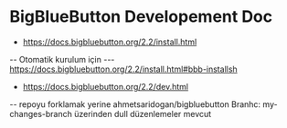 BigBlueButton Developement Doc
=============

- https://docs.bigbluebutton.org/2.2/install.html

-- Otomatik kurulum için
--- https://docs.bigbluebutton.org/2.2/install.html#bbb-installsh

- https://docs.bigbluebutton.org/2.2/dev.html

-- repoyu forklamak yerine ahmetsaridogan/bigbluebutton Branhc: my-changes-branch üzerinden dull düzenlemeler mevcut